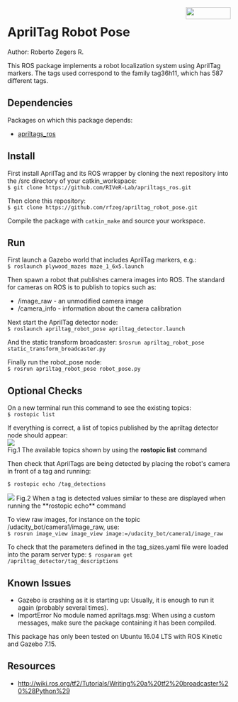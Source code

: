 <img src="https://raw.githubusercontent.com/rfzeg/apriltag_robot_pose/master/docs/imgs/ros_logo.png" align="right" width="101" height="27" />

# AprilTag Robot Pose
Author: Roberto Zegers R.

This ROS package implements a robot localization system using AprilTag markers. The tags used correspond to the family tag36h11, which has 587 different tags.

## Dependencies
Packages on which this package depends:
+ [apriltags_ros](https://github.com/RIVeR-Lab/apriltags_ros)

## Install

First install AprilTag and its ROS wrapper by cloning the next repository into the /src directory of your catkin_workspace:  
`$ git clone https://github.com/RIVeR-Lab/apriltags_ros.git`  

Then clone this repository:  
`$ git clone https://github.com/rfzeg/apriltag_robot_pose.git`  

Compile the package with `catkin_make` and source your workspace.

## Run

First launch a Gazebo world that includes AprilTag markers, e.g.:  
`$ roslaunch plywood_mazes maze_1_6x5.launch`  

Then spawn a robot that publishes camera images into ROS. The standard for cameras on ROS is to publish to topics such as:  
+ /image_raw - an unmodified camera image
+ /camera_info - information about the camera calibration

Next start the AprilTag detector node:  
`$ roslaunch apriltag_robot_pose apriltag_detector.launch`  

And the static transform broadcaster:
`$rosrun apriltag_robot_pose static_transform_broadcaster.py`  

Finally run the robot_pose node:  
`$ rosrun apriltag_robot_pose robot_pose.py`  

## Optional Checks

On a new terminal run this command to see the existing topics:  
`$ rostopic list`  

If everything is correct, a list of topics published by the apriltag detector node should appear:  
<img src="https://raw.githubusercontent.com/rfzeg/apriltag_robot_pose/master/docs/imgs/rostopic_list_result.png">  
Fig.1 The available topics shown by using the **rostopic list** command  

Then check that AprilTags are being detected by placing the robot's camera in front of a tag and running:

`$ rostopic echo /tag_detections`  

<img src="https://raw.githubusercontent.com/rfzeg/apriltag_robot_pose/master/docs/imgs/rostopic_echo_result.png">  
Fig.2 When a tag is detected values similar to these are displayed when running the **rostopic echo** command  

To view raw images, for instance on the topic /udacity_bot/camera1/image\_raw, use:  
`$ rosrun image_view image_view image:=/udacity_bot/camera1/image_raw`  

To check that the parameters defined in the tag\_sizes.yaml file were loaded into the param server type:
`$ rosparam get /apriltag_detector/tag_descriptions`  

## Known Issues
+ Gazebo is crashing as it is starting up: Usually, it is enough to run it again (probably several times).
+ ImportError No module named apriltags.msg: When using a custom messages, make sure the package containing it has been compiled.

This package has only been tested on Ubuntu 16.04 LTS with ROS Kinetic and Gazebo 7.15.

## Resources
+ http://wiki.ros.org/tf2/Tutorials/Writing%20a%20tf2%20broadcaster%20%28Python%29
